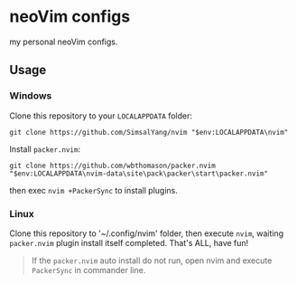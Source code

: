 # neoVim configs

my personal neoVim configs.

## Usage

### Windows

Clone this repository to your `LOCALAPPDATA` folder:

```
git clone https://github.com/SimsalYang/nvim "$env:LOCALAPPDATA\nvim"

```

Install `packer.nvim`:

```
git clone https://github.com/wbthomason/packer.nvim "$env:LOCALAPPDATA\nvim-data\site\pack\packer\start\packer.nvim"

```

then exec `nvim +PackerSync` to install plugins.

### Linux

Clone this repository to '~/.config/nvim' folder, then execute `nvim`, waiting
`packer.nvim` plugin install itself completed. That's ALL, have fun!

> If the `packer.nvim` auto install do not run, open nvim and execute 
`PackerSync` in commander line.

